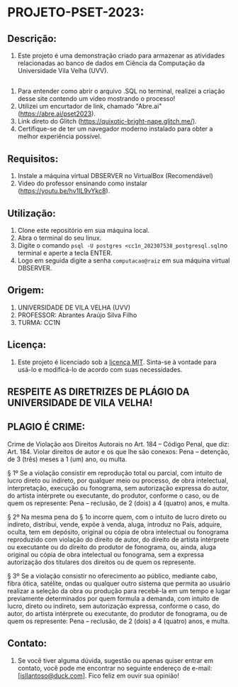 # PROJETO-PSET-2023:

## Descrição:
1. Este projeto é uma demonstração criado para armazenar as atividades relacionadas ao banco de dados em Ciência da Computação da Universidade Vila Velha (UVV).

## 

1. Para entender como abrir o arquivo .SQL no terminal, realizei a criação desse site contendo um video mostrando o processo!
2. Utilizei um encurtador de link, chamado "Abre.ai" (https://abre.ai/pset2023).
3. Link direto do Glitch (https://quixotic-bright-nape.glitch.me/).
4. Certifique-se de ter um navegador moderno instalado para obter a melhor experiência possível.

## Requisitos:
1. Instale a máquina virtual DBSERVER no VirtualBox (Recomendável)
2. Video do professor ensinando como instalar (https://youtu.be/hv1IL9vYkc8).

## Utilização:

1. Clone este repositório em sua máquina local.
2. Abra o terminal do seu linux.
3. Digite o comando `psql -U postgres <cc1n_202307538_postgresql.sql`no terminal e aperte a tecla ENTER.
4. Logo em seguida digite a senha `computacao@raiz` em sua máquina virtual DBSERVER.

## Origem:

1. UNIVERSIDADE DE VILA VELHA (UVV)
2. PROFESSOR: Abrantes Araújo Silva Filho
3. TURMA: CC1N 

## Licença:

1. Este projeto é licenciado sob a [licença MIT](https://opensource.org/licenses/MIT). Sinta-se à vontade para usá-lo e modificá-lo de acordo com suas necessidades. 

## RESPEITE AS DIRETRIZES DE PLÁGIO DA UNIVERSIDADE DE VILA VELHA!

## PLAGIO É CRIME:

Crime de Violação aos Direitos Autorais no Art. 184 – Código Penal, que diz: Art. 184. Violar direitos de autor e os que lhe são conexos: Pena – detenção, de 3 (três) meses a 1 (um) ano, ou multa.

§ 1º Se a violação consistir em reprodução total ou parcial, com intuito de lucro direto ou indireto, por qualquer meio ou processo, de obra intelectual, interpretação, execução ou fonograma, sem autorização expressa do autor, do artista intérprete ou executante, do produtor, conforme o caso, ou de quem os represente: Pena – reclusão, de 2 (dois) a 4 (quatro) anos, e multa.

§ 2º Na mesma pena do § 1o incorre quem, com o intuito de lucro direto ou indireto, distribui, vende, expõe à venda, aluga, introduz no País, adquire, oculta, tem em depósito, original ou cópia de obra intelectual ou fonograma reproduzido com violação do direito de autor, do direito de artista intérprete ou executante ou do direito do produtor de fonograma, ou, ainda, aluga original ou cópia de obra intelectual ou fonograma, sem a expressa autorização dos titulares dos direitos ou de quem os represente.

§ 3º Se a violação consistir no oferecimento ao público, mediante cabo, fibra ótica, satélite, ondas ou qualquer outro sistema que permita ao usuário realizar a seleção da obra ou produção para recebê-la em um tempo e lugar previamente determinados por quem formula a demanda, com intuito de lucro, direto ou indireto, sem autorização expressa, conforme o caso, do autor, do artista intérprete ou executante, do produtor de fonograma, ou de quem os represente: Pena – reclusão, de 2 (dois) a 4 (quatro) anos, e multa.

## Contato:

1. Se você tiver alguma dúvida, sugestão ou apenas quiser entrar em contato, você pode me encontrar no seguinte endereço de e-mail: [isllantoso@duck.com]. Fico feliz em ouvir sua opinião!

